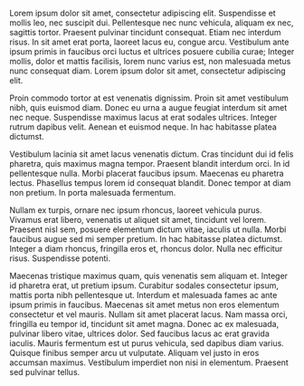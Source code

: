 Lorem ipsum dolor sit amet, consectetur adipiscing elit. Suspendisse et mollis leo, nec suscipit dui. Pellentesque nec nunc vehicula, aliquam ex nec, sagittis tortor. Praesent pulvinar tincidunt consequat. Etiam nec interdum risus. In sit amet erat porta, laoreet lacus eu, congue arcu. Vestibulum ante ipsum primis in faucibus orci luctus et ultrices posuere cubilia curae; Integer mollis, dolor et mattis facilisis, lorem nunc varius est, non malesuada metus nunc consequat diam. Lorem ipsum dolor sit amet, consectetur adipiscing elit.

Proin commodo tortor at est venenatis dignissim. Proin sit amet vestibulum nibh, quis euismod diam. Donec eu urna a augue feugiat interdum sit amet nec neque. Suspendisse maximus lacus at erat sodales ultrices. Integer rutrum dapibus velit. Aenean et euismod neque. In hac habitasse platea dictumst.

Vestibulum lacinia sit amet lacus venenatis dictum. Cras tincidunt dui id felis pharetra, quis maximus magna tempor. Praesent blandit interdum orci. In id pellentesque nulla. Morbi placerat faucibus ipsum. Maecenas eu pharetra lectus. Phasellus tempus lorem id consequat blandit. Donec tempor at diam non pretium. In porta malesuada fermentum.

Nullam ex turpis, ornare nec ipsum rhoncus, laoreet vehicula purus. Vivamus erat libero, venenatis ut aliquet sit amet, tincidunt vel lorem. Praesent nisl sem, posuere elementum dictum vitae, iaculis ut nulla. Morbi faucibus augue sed mi semper pretium. In hac habitasse platea dictumst. Integer a diam rhoncus, fringilla eros et, rhoncus dolor. Nulla nec efficitur risus. Suspendisse potenti.

Maecenas tristique maximus quam, quis venenatis sem aliquam et. Integer id pharetra erat, ut pretium ipsum. Curabitur sodales consectetur ipsum, mattis porta nibh pellentesque ut. Interdum et malesuada fames ac ante ipsum primis in faucibus. Maecenas sit amet metus non eros elementum consectetur et vel mauris. Nullam sit amet placerat lacus. Nam massa orci, fringilla eu tempor id, tincidunt sit amet magna. Donec ac ex malesuada, pulvinar libero vitae, ultrices dolor. Sed faucibus lacus ac erat gravida iaculis. Mauris fermentum est ut purus vehicula, sed dapibus diam varius. Quisque finibus semper arcu ut vulputate. Aliquam vel justo in eros accumsan maximus. Vestibulum imperdiet non nisi in elementum. Praesent sed pulvinar tellus.

